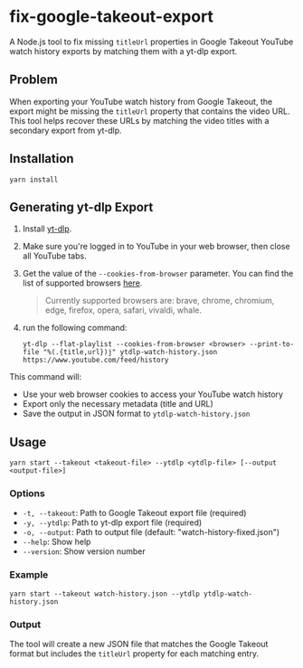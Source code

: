 # fix-google-takeout-export

A Node.js tool to fix missing `titleUrl` properties in Google Takeout YouTube watch history exports by matching them with a yt-dlp export.

## Problem

When exporting your YouTube watch history from Google Takeout, the export might be missing the `titleUrl` property that contains the video URL. This tool helps recover these URLs by matching the video titles with a secondary export from yt-dlp.

## Installation

```shell
yarn install
```

## Generating yt-dlp Export

1. Install [yt-dlp](https://github.com/yt-dlp/yt-dlp/wiki/Installation).
2. Make sure you're logged in to YouTube in your web browser, then close all YouTube tabs.
3. Get the value of the `--cookies-from-browser` parameter. You can find the list of supported browsers [here](https://github.com/yt-dlp/yt-dlp?tab=readme-ov-file#filesystem-options).
    >Currently supported browsers are: brave, chrome, chromium, edge, firefox,
opera, safari, vivaldi, whale.
4. run the following command:

    ```shell
    yt-dlp --flat-playlist --cookies-from-browser <browser> --print-to-file "%(.{title,url})j" ytdlp-watch-history.json https://www.youtube.com/feed/history
    ```

This command will:

- Use your web browser cookies to access your YouTube watch history
- Export only the necessary metadata (title and URL)
- Save the output in JSON format to `ytdlp-watch-history.json`

## Usage

```shell
yarn start --takeout <takeout-file> --ytdlp <ytdlp-file> [--output <output-file>]
```

### Options

- `-t, --takeout`: Path to Google Takeout export file (required)
- `-y, --ytdlp`: Path to yt-dlp export file (required)
- `-o, --output`: Path to output file (default: "watch-history-fixed.json")
- `--help`: Show help
- `--version`: Show version number

### Example

```shell
yarn start --takeout watch-history.json --ytdlp ytdlp-watch-history.json
```

### Output

The tool will create a new JSON file that matches the Google Takeout format but includes the `titleUrl` property for each matching entry.
